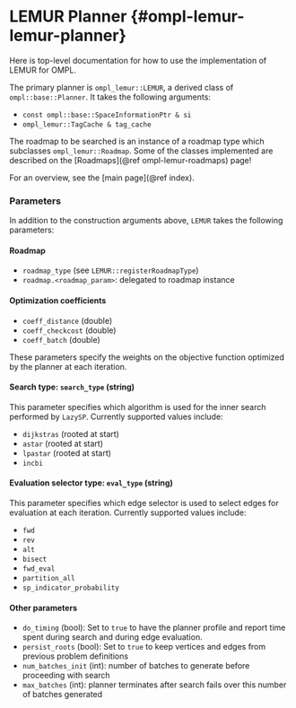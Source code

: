 LEMUR Planner {#ompl-lemur-lemur-planner}
=============

Here is top-level documentation for how to use the implementation of LEMUR for OMPL.

The primary planner is `ompl_lemur::LEMUR`, a derived class of `ompl::base::Planner`.  It takes the following arguments:

* `const ompl::base::SpaceInformationPtr & si`
* `ompl_lemur::TagCache & tag_cache`

The roadmap to be searched is an instance of a roadmap type which
subclasses `ompl_lemur::Roadmap`.
Some of the classes implemented are described on the
[Roadmaps](@ref ompl-lemur-roadmaps) page!

For an overview, see the [main page](@ref index).

### Parameters

In addition to the construction arguments above, `LEMUR` takes the following parameters:

#### Roadmap

* `roadmap_type` (see `LEMUR::registerRoadmapType`)
* `roadmap.<roadmap_param>`: delegated to roadmap instance

#### Optimization coefficients

* `coeff_distance` (double)
* `coeff_checkcost` (double)
* `coeff_batch` (double)

These parameters specify the weights on the objective function optimized by the planner at each iteration.

#### Search type: `search_type` (string)

This parameter specifies which algorithm is used for the inner search performed by `LazySP`.  Currently supported values include:

* `dijkstras` (rooted at start)
* `astar` (rooted at start)
* `lpastar` (rooted at start)
* `incbi`

#### Evaluation selector type: `eval_type` (string)

This parameter specifies which edge selector is used to select edges for evaluation at each iteration.  Currently supported values include:

* `fwd`
* `rev`
* `alt`
* `bisect`
* `fwd_eval`
* `partition_all`
* `sp_indicator_probability`

#### Other parameters

* `do_timing` (bool): Set to `true` to have the planner profile and report time spent during search and during edge evaluation.
* `persist_roots` (bool): Set to `true` to keep vertices and edges from previous problem definitions
* `num_batches_init` (int): number of batches to generate before proceeding with search
* `max_batches` (int): planner terminates after search fails over this number of batches generated
